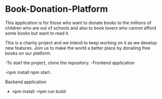 # Book-Donation-Platform

This application is for those who want to donate  books to the millions of children who are out of schools and also to book lovers who cannot afford some books but want to read it.

This is a charity project and we intend to keep working on it as we develop new features. Join us to make the world a better place by donating free books on our platform.

-To start the project, clone the repository.
-Frontend application

-npm install
npm start.

Backend application
- npm install
-npm run build


